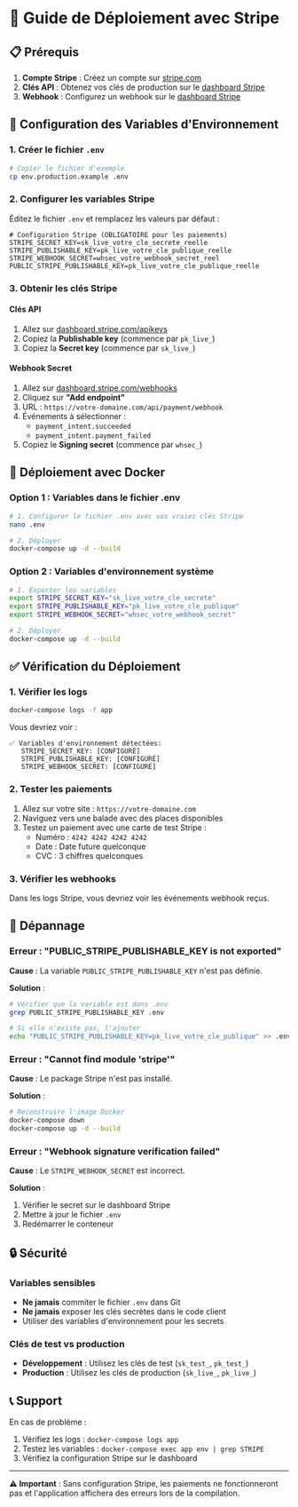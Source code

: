 # 🚀 Guide de Déploiement avec Stripe

## 📋 Prérequis

1. **Compte Stripe** : Créez un compte sur [stripe.com](https://stripe.com)
2. **Clés API** : Obtenez vos clés de production sur le [dashboard Stripe](https://dashboard.stripe.com/apikeys)
3. **Webhook** : Configurez un webhook sur le [dashboard Stripe](https://dashboard.stripe.com/webhooks)

## 🔧 Configuration des Variables d'Environnement

### 1. Créer le fichier `.env`

```bash
# Copier le fichier d'exemple
cp env.production.example .env
```

### 2. Configurer les variables Stripe

Éditez le fichier `.env` et remplacez les valeurs par défaut :

```env
# Configuration Stripe (OBLIGATOIRE pour les paiements)
STRIPE_SECRET_KEY=sk_live_votre_cle_secrete_reelle
STRIPE_PUBLISHABLE_KEY=pk_live_votre_cle_publique_reelle
STRIPE_WEBHOOK_SECRET=whsec_votre_webhook_secret_reel
PUBLIC_STRIPE_PUBLISHABLE_KEY=pk_live_votre_cle_publique_reelle
```

### 3. Obtenir les clés Stripe

#### Clés API
1. Allez sur [dashboard.stripe.com/apikeys](https://dashboard.stripe.com/apikeys)
2. Copiez la **Publishable key** (commence par `pk_live_`)
3. Copiez la **Secret key** (commence par `sk_live_`)

#### Webhook Secret
1. Allez sur [dashboard.stripe.com/webhooks](https://dashboard.stripe.com/webhooks)
2. Cliquez sur **"Add endpoint"**
3. URL : `https://votre-domaine.com/api/payment/webhook`
4. Événements à sélectionner :
   - `payment_intent.succeeded`
   - `payment_intent.payment_failed`
5. Copiez le **Signing secret** (commence par `whsec_`)

## 🐳 Déploiement avec Docker

### Option 1 : Variables dans le fichier .env

```bash
# 1. Configurer le fichier .env avec vos vraies clés Stripe
nano .env

# 2. Déployer
docker-compose up -d --build
```

### Option 2 : Variables d'environnement système

```bash
# 1. Exporter les variables
export STRIPE_SECRET_KEY="sk_live_votre_cle_secrete"
export STRIPE_PUBLISHABLE_KEY="pk_live_votre_cle_publique"
export STRIPE_WEBHOOK_SECRET="whsec_votre_webhook_secret"

# 2. Déployer
docker-compose up -d --build
```

## ✅ Vérification du Déploiement

### 1. Vérifier les logs

```bash
docker-compose logs -f app
```

Vous devriez voir :
```
✅ Variables d'environnement détectées:
   STRIPE_SECRET_KEY: [CONFIGURÉ]
   STRIPE_PUBLISHABLE_KEY: [CONFIGURÉ]
   STRIPE_WEBHOOK_SECRET: [CONFIGURÉ]
```

### 2. Tester les paiements

1. Allez sur votre site : `https://votre-domaine.com`
2. Naviguez vers une balade avec des places disponibles
3. Testez un paiement avec une carte de test Stripe :
   - Numéro : `4242 4242 4242 4242`
   - Date : Date future quelconque
   - CVC : 3 chiffres quelconques

### 3. Vérifier les webhooks

Dans les logs Stripe, vous devriez voir les événements webhook reçus.

## 🚨 Dépannage

### Erreur : "PUBLIC_STRIPE_PUBLISHABLE_KEY is not exported"

**Cause** : La variable `PUBLIC_STRIPE_PUBLISHABLE_KEY` n'est pas définie.

**Solution** :
```bash
# Vérifier que la variable est dans .env
grep PUBLIC_STRIPE_PUBLISHABLE_KEY .env

# Si elle n'existe pas, l'ajouter
echo "PUBLIC_STRIPE_PUBLISHABLE_KEY=pk_live_votre_cle_publique" >> .env
```

### Erreur : "Cannot find module 'stripe'"

**Cause** : Le package Stripe n'est pas installé.

**Solution** :
```bash
# Reconstruire l'image Docker
docker-compose down
docker-compose up -d --build
```

### Erreur : "Webhook signature verification failed"

**Cause** : Le `STRIPE_WEBHOOK_SECRET` est incorrect.

**Solution** :
1. Vérifier le secret sur le dashboard Stripe
2. Mettre à jour le fichier `.env`
3. Redémarrer le conteneur

## 🔒 Sécurité

### Variables sensibles
- **Ne jamais** commiter le fichier `.env` dans Git
- **Ne jamais** exposer les clés secrètes dans le code client
- Utiliser des variables d'environnement pour les secrets

### Clés de test vs production
- **Développement** : Utilisez les clés de test (`sk_test_`, `pk_test_`)
- **Production** : Utilisez les clés de production (`sk_live_`, `pk_live_`)

## 📞 Support

En cas de problème :
1. Vérifiez les logs : `docker-compose logs app`
2. Testez les variables : `docker-compose exec app env | grep STRIPE`
3. Vérifiez la configuration Stripe sur le dashboard

---

**⚠️ Important** : Sans configuration Stripe, les paiements ne fonctionneront pas et l'application affichera des erreurs lors de la compilation.
